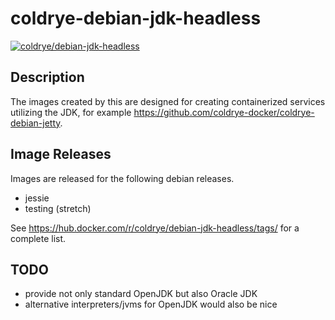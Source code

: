 # coldrye-debian-jdk-headless

[![coldrye/debian-jdk-headless](http://dockeri.co/image/coldrye/debian-jdk-headless)](https://hub.docker.com/r/coldrye/debian-jdk-headless/)

## Description

The images created by this are designed for creating containerized services utilizing
the JDK, for example https://github.com/coldrye-docker/coldrye-debian-jetty.


## Image Releases

Images are released for the following debian releases.

- jessie
- testing (stretch)

See https://hub.docker.com/r/coldrye/debian-jdk-headless/tags/ for a complete list.


## TODO

- provide not only standard OpenJDK but also Oracle JDK
- alternative interpreters/jvms for OpenJDK would also be nice

